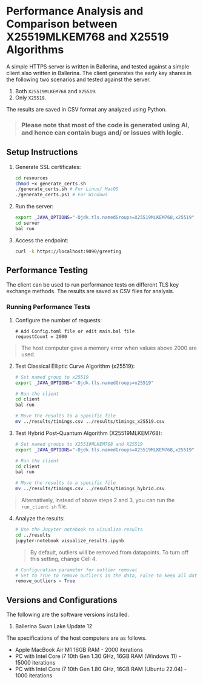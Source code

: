 # Performance Analysis and Comparison between X25519MLKEM768 and X25519 Algorithms

A simple HTTPS server is written in Ballerina, and tested against a simple client also written in Ballerina. The client generates the early key shares in the following two scenarios and tested against the server.

1. Both `X25519MLKEM768` and `X25519`.
2. Only `X25519`.

The results are saved in CSV format any analyzed using Python.

> ### Please note that most of the code is generated using AI, and hence can contain bugs and/ or issues with logic.

## Setup Instructions

1. Generate SSL certificates:
   ```bash
   cd resources
   chmod +x generate_certs.sh
   ./generate_certs.sh # For Linux/ MacOS
   ./generate_certs.ps1 # For Windows
   ```

2. Run the server:
   ```bash
   export _JAVA_OPTIONS="-Djdk.tls.namedGroups=X25519MLKEM768,x25519"
   cd server
   bal run
   ```

3. Access the endpoint:
   ```bash
   curl -k https://localhost:9090/greeting
   ```

## Performance Testing

The client can be used to run performance tests on different TLS key exchange methods. The results are saved as CSV files for analysis.

### Running Performance Tests

1. Configure the number of requests:
   ```
   # Add Config.toml file or edit main.bal file
   requestCount = 2000
   ```
> The host computer gave a memory error when values above 2000 are used.

2. Test Classical Elliptic Curve Algorithm (x25519):
   ```bash
   # Set named group to x25519
   export _JAVA_OPTIONS="-Djdk.tls.namedGroups=x25519"
   
   # Run the client
   cd client
   bal run
   
   # Move the results to a specific file
   mv ../results/timings.csv ../results/timings_x25519.csv
   ```

3. Test Hybrid Post-Quantum Algorithm (X25519MLKEM768):
   ```bash
   # Set named groups to X25519MLKEM768 and X25519
   export _JAVA_OPTIONS="-Djdk.tls.namedGroups=X25519MLKEM768,x25519"
   
   # Run the client
   cd client
   bal run
   
   # Move the results to a specific file
   mv ../results/timings.csv ../results/timings_hybrid.csv
   ```

> Alternatively, instead of above steps 2 and 3, you can run the `run_client.sh` file.

4. Analyze the results:
   ```bash
   # Use the Jupyter notebook to visualize results
   cd ../results
   jupyter-notebook visualize_results.ipynb
   ```

   > By default, outliers will be removed from datapoints. To turn off this setting, change Cell 4.

   ```python
   # Configuration parameter for outlier removal
   # Set to True to remove outliers in the data, False to keep all data points
   remove_outliers = True
   ```

## Versions and Configurations

The following are the software versions installed.

1. Ballerina Swan Lake Update 12

The specifications of the host computers are as follows.

- Apple MacBook Air M1 16GB RAM - 2000 iterations
- PC with Intel Core i7 10th Gen 1.30 GHz, 16GB RAM (Windows 11) - 15000 iterations
- PC with Intel Core i7 10th Gen 1.80 GHz, 16GB RAM (Ubuntu 22.04) - 1000 iterations
